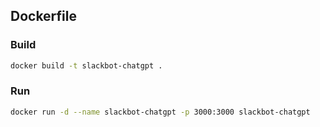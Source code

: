 ## Dockerfile

### Build

```bash
docker build -t slackbot-chatgpt .
```

### Run

```bash
docker run -d --name slackbot-chatgpt -p 3000:3000 slackbot-chatgpt
```
